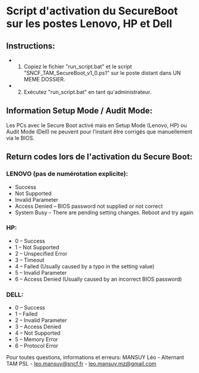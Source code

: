 # Script d'activation du SecureBoot sur les postes Lenovo, HP et Dell

## Instructions:
- 1. Copiez le fichier "run_script.bat" et le script "SNCF_TAM_SecureBoot_v1_0.ps1" sur le poste distant dans UN MEME DOSSIER.
- 2. Exécutez "run_script.bat" en tant qu'administrateur.  

## Information Setup Mode / Audit Mode:

Les PCs avec le Secure Boot activé mais en Setup Mode (Lenovo, HP) ou Audit Mode (Dell) ne peuvent pour l’instant être corrigés que manuellement via le BIOS.

## Return codes lors de l'activation du Secure Boot:

### LENOVO (pas de numérotation explicite):

- Success
- Not Supported
- Invalid Parameter
- Access Denied – BIOS password not supplied or not correct
- System Busy – There are pending setting changes. Reboot and try again

### HP:

- 0 – Success
- 1 – Not Supported
- 2 – Unspecified Error
- 3 – Timeout
- 4 – Failed (Usually caused by a typo in the setting value)
- 5 – Invalid Parameter
- 6 – Access Denied (Usually caused by an incorrect BIOS password)

### DELL:

- 0 – Success
- 1 – Failed
- 2 – Invalid Parameter
- 3 – Access Denied
- 4 – Not Supported
- 5 – Memory Error
- 6 – Protocol Error

Pour toutes questions, informations et erreurs: MANSUY Léo - Alternant TAM PSL - leo.mansuy@sncf.fr - leo.mansuy.mz@gmail.com
